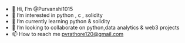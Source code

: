 - 👋 Hi, I’m @Purvanshi1015
- 👀 I’m interested in python , c , solidity
- 🌱 I’m currently learning python & solidity
- 💞️ I’m looking to collaborate on python,data analytics & web3 projects
- 📫 How to reach me pvrathore120@gmail.com

<!---
Purvanshi1015/Purvanshi1015 is a ✨ special ✨ repository because its `README.md` (this file) appears on your GitHub profile.
You can click the Preview link to take a look at your changes.
--->
